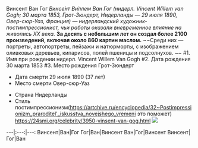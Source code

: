 Винсент Ван Гог
*Винсе́нт Ви́ллем Ван Гог (нидерл. Vincent Willem van Gogh; 30 марта 1853, Грот-Зюндерт, Нидерланды — 29 июля 1890, Овер-сюр-Уаз, Франция) — нидерландский художник-постимпрессионист, чьи работы оказали вневременное влияние на живопись XX века.*
**За десять с небольшим лет он создал более 2100 произведений, включая около 860 картин маслом.**
 ~~Среди них — портреты, автопортреты, пейзажи и натюрморты, с изображением оливковых деревьев, кипарисов, полей пшеницы и подсолнухов. ~~
 #1. Имя при рождении нидерл. Vincent Willem Van Gogh
 #2. Дата рождения 30 марта 1853
 #3. Место рождения Грот-Зюндерт
 + Дата смерти 29 июля 1890 (37 лет)
 + Место смерти Овер-сюр-Уаз
 - Страна Нидерланды
 - Стиль постимпрессионизм(https://artchive.ru/encyclopedia/32~Postimpressionizm_praroditel'_iskusstva_novejshego_vremeni это поможет)
<https://24smi.org/celebrity/3950-vinsent-van-gog.html>
![](https://moscow.arttube.ru/wp-content/uploads/sites/2/2018/06/Van-Gogh.png)

---|:---:|---:
Винсент|Ван|Гог
Гог|Ван|Винсент
Ван|Гог|Винсент
Винсент|Гог|Ван
